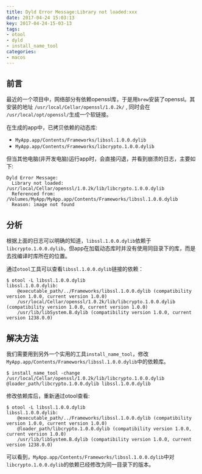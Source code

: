 ```yaml
---
title: Dyld Error Message:Library not loaded:xxx
date: 2017-04-24 15:03:13
key: 2017-04-24-15-03-13
tags:
- otool
- dyld
- install_name_tool
categories:
- macos
---
```


## 前言
最近的一个项目中，网络部分有依赖openssl库，于是用`brew`安装了openssl。其安装的地址 `/usr/local/Cellar/openssl/1.0.2k/` , 同时会在 `/usr/local/opt/openssl/`生成一个软链接。

在生成的app中，已拷贝依赖的动态库:
- `MyApp.app/Contents/Frameworks/libssl.1.0.0.dylib`
- `MyApp.app/Contents/Frameworks/libcrypto.1.0.0.dylib`

但当其他电脑(非开发电脑)运行app时，会直接闪退，并看到崩溃的日志，主要如下:
```
Dyld Error Message:
  Library not loaded: /usr/local/Cellar/openssl/1.0.2k/lib/libcrypto.1.0.0.dylib
  Referenced from: /Volumes/MyApp/MyApp.app/Contents/Frameworks/libssl.1.0.0.dylib
  Reason: image not found
```
<!-- more -->
## 分析
根据上面的日志可以明确的知道，`libssl.1.0.0.dylib`依赖于`libcrypto.1.0.0.dylib`，但app在加载动态库时并没有使用同目录下的库，而是去找编译时库所在的位置。

通过`otool`工具可以查看`libssl.1.0.0.dylib`链接的依赖：
```
$ otool -L libssl.1.0.0.dylib
libssl.1.0.0.dylib:
	@executable_path/../Frameworks/libssl.1.0.0.dylib (compatibility version 1.0.0, current version 1.0.0)
	/usr/local/Cellar/openssl/1.0.2k/lib/libcrypto.1.0.0.dylib (compatibility version 1.0.0, current version 1.0.0)
	/usr/lib/libSystem.B.dylib (compatibility version 1.0.0, current version 1238.0.0)
```

## 解决方法
我们需要用到另外一个实用的工具`install_name_tool`，修改`MyApp.app/Contents/Frameworks/libssl.1.0.0.dylib`中的依赖库。
```
$ install_name_tool -change /usr/local/Cellar/openssl/1.0.2k/lib/libcrypto.1.0.0.dylib @loader_path/libcrypto.1.0.0.dylib libssl.1.0.0.dylib
```
修改依赖库后，重新通过otool查看:
```
$ otool -L libssl.1.0.0.dylib
libssl.1.0.0.dylib:
	@executable_path/../Frameworks/libssl.1.0.0.dylib (compatibility version 1.0.0, current version 1.0.0)
	@loader_path/libcrypto.1.0.0.dylib (compatibility version 1.0.0, current version 1.0.0)
	/usr/lib/libSystem.B.dylib (compatibility version 1.0.0, current version 1238.0.0)
```
可以看到，`MyApp.app/Contents/Frameworks/libssl.1.0.0.dylib`中对`libcrypto.1.0.0.dylib`的依赖已经修改为同一目录下的版本。
